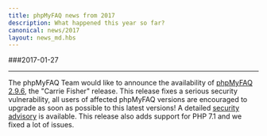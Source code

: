 ```yaml
---
title: phpMyFAQ news from 2017
description: What happened this year so far?
canonical: news/2017
layout: news_md.hbs
---
```


###2017-01-27
* * *
The phpMyFAQ Team would like to announce the availability of [phpMyFAQ 2.9.6](/download), the "Carrie Fisher" release.
This release fixes a serious security vulnerability, all users of affected phpMyFAQ versions are encouraged to upgrade
as soon as possible to this latest versions! A detailed [security advisory](/security/advisory-2017-01-27) is available.
This release also adds support for PHP 7.1 and we fixed a lot of issues.